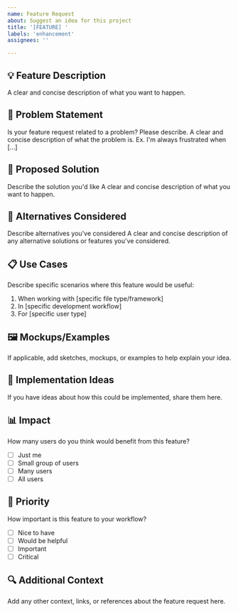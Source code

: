 ```yaml
---
name: Feature Request
about: Suggest an idea for this project
title: '[FEATURE] '
labels: 'enhancement'
assignees: ''

---
```


## 💡 Feature Description
A clear and concise description of what you want to happen.

## 🎯 Problem Statement
Is your feature request related to a problem? Please describe.
A clear and concise description of what the problem is. Ex. I'm always frustrated when [...]

## 💭 Proposed Solution
Describe the solution you'd like
A clear and concise description of what you want to happen.

## 🔀 Alternatives Considered
Describe alternatives you've considered
A clear and concise description of any alternative solutions or features you've considered.

## 📋 Use Cases
Describe specific scenarios where this feature would be useful:
1. When working with [specific file type/framework]
2. In [specific development workflow]
3. For [specific user type]

## 🖼️ Mockups/Examples
If applicable, add sketches, mockups, or examples to help explain your idea.

## 🔧 Implementation Ideas
If you have ideas about how this could be implemented, share them here.

## 📊 Impact
How many users do you think would benefit from this feature?
- [ ] Just me
- [ ] Small group of users
- [ ] Many users
- [ ] All users

## 🚀 Priority
How important is this feature to your workflow?
- [ ] Nice to have
- [ ] Would be helpful
- [ ] Important
- [ ] Critical

## 🔍 Additional Context
Add any other context, links, or references about the feature request here.
